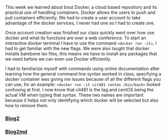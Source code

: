   This week we learned about bout Docker, a cloud based repository and its practical use of handling containers. Docker allows the users to 
push and pull containers efficiently. We had to create a user account to take advantage of the docker services, I never had one so 
I had to create one. 

  Once account creation was finished our class quickly went over how use docker and what its functions are over a web conference.
To start an interactive docker terminal I have to use the command `<docker run -it>`, I had to get familiar with the new flags. We were also
taught that docker installs barebone iso files, this means we have to install any packages that we need before we can even use Docker
efficiently. 

  I had to familiarize myself with commands using online documentation after learning how the general command line syntax worked in class, specifying a docker container was giving me issues because of all the different flags you can use, for an example: `<docker run -it cit481 centos /bin/bash>` looked confusing at first. I now know that cit481 is the tag and centOS being the actual VM when typing that syntax. These
two names are important because it helps not only identifying which docker will be selected but also how to remove them.

<h3><a href= "blog2.html">Blog2</a></h3>
<h3><a href= "blog2.md">Blog2md</a></h3>
